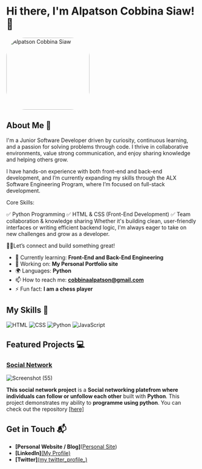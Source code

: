 # Hi there, I'm Alpatson Cobbina Siaw! 👋
<img src="https://github.com/user-attachments/assets/359f19ca-8195-4dee-9261-c0235ebcb0b7" alt="Alpatson Cobbina Siaw" style="border-radius: 50px; width: 220px; height: 190px; ">



## About Me 🚀

I'm a Junior Software Developer driven by curiosity, continuous learning, and a passion for solving problems through code. I thrive in collaborative environments, value strong communication, and enjoy sharing knowledge and helping others grow.

I have hands-on experience with both front-end and back-end development, and I’m currently expanding my skills through the ALX Software Engineering Program, where I’m focused on full-stack development.

Core Skills:

✅ Python Programming
✅ HTML & CSS (Front-End Development)
✅ Team collaboration & knowledge sharing
Whether it's building clean, user-friendly interfaces or writing efficient backend logic, I'm always eager to take on new challenges and grow as a developer.

⛓️‍💥Let’s connect and build something great!

- 🌱 Currently learning: **Front-End and Back-End Engineering**
- 🔭 Working on: **My Personal Portfolio site**
- 🌍 Languages: **Python**
- 📫 How to reach me: **cobbinaalpatson@gmail.com**
- ⚡ Fun fact: **I am a chess player**

## My Skills 🧠

![HTML](https://img.shields.io/badge/-HTML-E34F26?style=flat-square&logo=html5&logoColor=white)
![CSS](https://img.shields.io/badge/-CSS-1572B6?style=flat-square&logo=css3&logoColor=white)
![Python](https://img.shields.io/badge/-Python-F7DF1E?style=flat-square&logo=python&logoColor=black)
![JavaScript](https://img.shields.io/badge/-JavaScript-F7DF1E?style=flat-square&logo=javascript&logoColor=black)


## Featured Projects 💻

### [Social Network](project_1_link)

![Screenshot (55)](https://github.com/user-attachments/assets/168494f6-72f0-449e-b561-d3df89dbda91)


**This social network project** is a **Social networking platefrom where individuals can follow or unfollow each other** built with **Python**. This project demonstrates my ability to **programme using python**. You can check out the repository [[here]](https://github.com/ALpatson/socialnetwork)


## Get in Touch 📬

- **[Personal Website / Blog]**([Personal Site](https://bit.ly/alpatsoncobbinasiaw))
- **[LinkedIn]**[(My Profile)](https://www.linkedin.com/in/alpatson-cobbina-siaw/)
- **[Twitter]**[(my twitter_profile_)](https://x.com/alpa_cobb?s=21)


